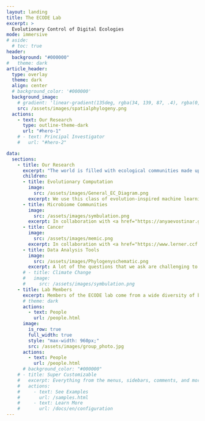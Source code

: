 ```yaml
---
layout: landing
title: The ECODE Lab 
excerpt: >
  Evolutionary Control of Digital Ecologies
mode: immersive
# aside:
  # toc: true
header:
  background: "#000000"
#   theme: dark
article_header:
  type: overlay
  theme: dark
  align: center
  # background_color: '#000000'
  background_image:
    # gradient: 'linear-gradient(135deg, rgba(34, 139, 87, .4), rgba(0, 0, 0, .4))'
    src: /assets/images/spatialphylogeny.png
  actions:
    - text: Our Research
      type: outline-theme-dark
      url: "#hero-1"
    # - text: Principal Investigator
    #   url: "#hero-2"

data:
  sections:
    - title: Our Research
      excerpt: "The world is filled with ecological communities made up of multiple evolving populations. Controlling the trajectory of evolution in these communities is a general problem that is important in contexts ranging from medicine to machine learning. In the ECODE (Evolutionary Control of Digital Ecologies) lab, we are an interdisciplinary group of researchers coming at this problem from a range of different perspectives. Our core tool is digital evolutionary experiments, but we embrace many other approaches where appropriate, including pure mathematical theory, collaborations with wet lab researchers, and re-analysis of previously published field data. While some of our work is very abstract, we usually try to ground our research in specific communities that we would like to steer the evolution of. That way our findings have immediate relevance to those problems, but also inform our general quest for evolutionary control. Some specific problems that we are interested in include:"
      children:
      - title: Evolutionary Computation
        image:
          src: /assets/images/General_EC_Diagram.png
        excerpt: We use this class of evolution-inspired machine learning algorithms as a model system for testing out new eco-evolutionary theory, while simultaneously using what we learn to build evolutionary algorithms that solve problems better.
      - title: Microbiome Communities
        image:
          src: /assets/images/symbulation.png
        excerpt: In collaboration with <a href="https://anyaevostinar.github.io/">the Symbulab</a> we study what factors influence evolution along the mutualism-parasitism spectrum in the context of communities in which many symbionts inhabit a single host.
      - title: Cancer
        image:
          src: /assets/images/memic.png 
        excerpt: In collaboration with <a href="https://www.lerner.ccf.org/thor/scott/lab/">the Theory Division</a> we study ways to control the trajectory of evolution in cancer to prevent the evolution of therapy resistance.
      - title: Data Analysis Tools
        image:
          src: /assets/images/Phylogenyschematic.png
        excerpt: A lot of the questions that we ask are challenging to answer and require us to develop new mathematical and statistical tools for asking evolutionary questions. We are particularly interested in metrics based on phylogenetic trees.
      # - title: Climate Change
      #   image:
      #     src: /assets/images/symbulation.png            
    - title: Lab Members
      excerpt: Members of the ECODE lab come from a wide diversity of backgrounds ranging from biology to computer science.
      # theme: dark
      actions:
        - text: People
          url: /people.html
      image:
        is_row: true
        full_width: true
        style: "max-width: 960px;"
        src: /assets/images/group_photo.jpg
      actions:
        - text: People
          url: /people.html
      # background_color: "#000000"
    # - title: Super Customizable
    #   excerpt: Everything from the menus, sidebars, comments, and more can be configured or set with YAML Front Matter.
    #   actions:
    #     - text: See Examples
    #       url: /samples.html
    #     - text: Learn More
    #       url: /docs/en/configuration
---
```


<a rel="me" href="https://ecoevo.social/@emilydolson"></a>
